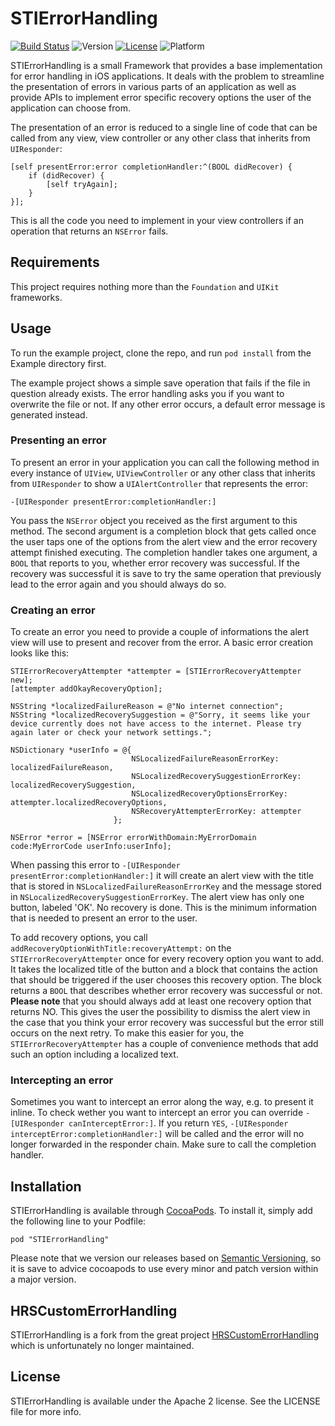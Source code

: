 # STIErrorHandling

[![Build Status](https://travis-ci.org/iCarambaa/STIErrorHandling.svg?branch=develop)](https://travis-ci.org/iCarambaa/STIErrorHandling)
![Version](https://img.shields.io/cocoapods/v/STIErrorHandling.svg?style=flat-square)
[![License](https://img.shields.io/cocoapods/l/STIErrorHandling.svg?style=flat-square)](http://cocoadocs.org/docsets/STIErrorHandling)
![Platform](https://img.shields.io/cocoapods/p/STIErrorHandling.svg?style=flat-square)

STIErrorHandling is a small Framework that provides a base implementation for error handling in iOS applications. It deals with the problem to streamline the presentation of errors in various parts of an application as well as provide APIs to implement error specific recovery options the user of the application can choose from.

The presentation of an error is reduced to a single line of code that can be called from any view, view controller or any other class that inherits from `UIResponder`:

	[self presentError:error completionHandler:^(BOOL didRecover) {
		if (didRecover) {
	   		[self tryAgain];
    	}
    }];

This is all the code you need to implement in your view controllers if an operation that returns an `NSError` fails.


## Requirements

This project requires nothing more than the `Foundation` and `UIKit` frameworks.

## Usage

To run the example project, clone the repo, and run `pod install` from the Example directory first.

The example project shows a simple save operation that fails if the file in question already exists. The error handling asks you if you want to overwrite the file or not. If any other error occurs, a default error message is generated instead.


### Presenting an error

To present an error in your application you can call the following method in every instance of `UIView`, `UIViewController` or any other class that inherits from `UIResponder` to show a `UIAlertController` that represents the error:

    -[UIResponder presentError:completionHandler:]
    
You pass the `NSError` object you received as the first argument to this method. The second argument is a completion block that gets called once the user taps one of the options from the alert view and the error recovery attempt finished executing. The completion handler takes one argument, a `BOOL` that reports to you, whether error recovery was successful. If the recovery was successful it is save to try the same operation that previously lead to the error again and you should always do so.


### Creating an error

To create an error you need to provide a couple of informations the alert view will use to present and recover from the error. A basic error creation looks like this:

	STIErrorRecoveryAttempter *attempter = [STIErrorRecoveryAttempter new];
	[attempter addOkayRecoveryOption];
	
	NSString *localizedFailureReason = @"No internet connection";
	NSString *localizedRecoverySuggestion = @"Sorry, it seems like your device currently does not have access to the internet. Please try again later or check your network settings.";
	
	NSDictionary *userInfo = @{
							   NSLocalizedFailureReasonErrorKey: localizedFailureReason,
							   NSLocalizedRecoverySuggestionErrorKey: localizedRecoverySuggestion,
							   NSLocalizedRecoveryOptionsErrorKey: attempter.localizedRecoveryOptions,
							   NSRecoveryAttempterErrorKey: attempter
						   };
	
	NSError *error = [NSError errorWithDomain:MyErrorDomain code:MyErrorCode userInfo:userInfo];

When passing this error to `-[UIResponder presentError:completionHandler:]` it will create an alert view with the title that is stored in `NSLocalizedFailureReasonErrorKey` and the message stored in `NSLocalizedRecoverySuggestionErrorKey`. The alert view has only one button, labeled 'OK'. No recovery is done. This is the minimum information that is needed to present an error to the user.

To add recovery options, you call `addRecoveryOptionWithTitle:recoveryAttempt:` on the `STIErrorRecoveryAttempter` once for every recovery option you want to add. It takes the localized title of the button and a block that contains the action that should be triggered if the user chooses this recovery option. The block returns a `BOOL` that describes whether error recovery was successful or not. **Please note** that you should always add at least one recovery option that returns NO. This gives the user the possibility to dismiss the alert view in the case that you think your error recovery was successful but the error still occurs on the next retry. To make this easier for you, the `STIErrorRecoveryAttempter` has a couple of convenience methods that add such an option including a localized text.

### Intercepting an error

Sometimes you want to intercept an error along the way, e.g. to present it inline. To check wether you want to intercept an error you can override `-[UIResponder canInterceptError:]`. If you return `YES`, `-[UIResponder interceptError:completionHandler:]` will be called and the error will no longer forwarded in the responder chain. Make sure to call the completion handler.

## Installation

STIErrorHandling is available through [CocoaPods](http://cocoapods.org). To install it, simply add the following line to your Podfile:

    pod "STIErrorHandling"

Please note that we version our releases based on [Semantic Versioning](http://semver.org), so it is save to advice cocoapods to use every minor and patch version within a major version.

## HRSCustomErrorHandling

STIErrorHandling is a fork from the great project [HRSCustomErrorHandling](https://github.com/Hotel-Reservation-Service/HRSCustomErrorHandling) which is unfortunately no longer maintained.

## License

STIErrorHandling is available under the Apache 2 license. See the LICENSE file for more info.
